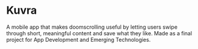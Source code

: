 # Kuvra
A mobile app that makes doomscrolling useful by letting users swipe through short, meaningful content and save what they like. Made as a final project for App Development and Emerging Technologies.
